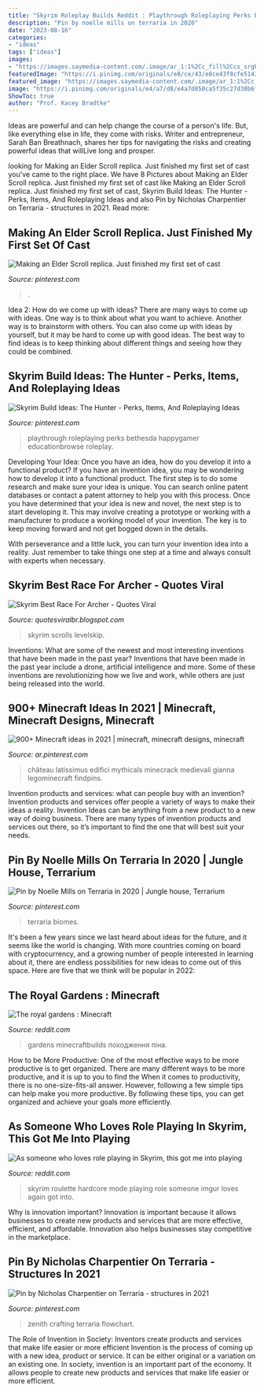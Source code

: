```yaml
---
title: "Skyrim Roleplay Builds Reddit : Playthrough Roleplaying Perks Bethesda Happygamer Educationbrowse Roleplay"
description: "Pin by noelle mills on terraria in 2020"
date: "2023-08-16"
categories:
- "ideas"
tags: ["ideas"]
images:
- "https://images.saymedia-content.com/.image/ar_1:1%2Cc_fill%2Ccs_srgb%2Cfl_progressive%2Cq_auto:good%2Cw_1200/MTc0NDU1NTY2MzkzOTQzNjg2/skyrim-the-assassin-build.jpg"
featuredImage: "https://i.pinimg.com/originals/e8/ce/43/e8ce43f8cfe51437aab60269e26523c1.jpg"
featured_image: "https://images.saymedia-content.com/.image/ar_1:1%2Cc_fill%2Ccs_srgb%2Cfl_progressive%2Cq_auto:good%2Cw_1200/MTc0NDU1NTY2MzkzOTQzNjg2/skyrim-the-assassin-build.jpg"
image: "https://i.pinimg.com/originals/e4/a7/d8/e4a7d850ca5f35c27d38b6fe6e4e3245.jpg"
ShowToc: true
author: "Prof. Kacey Bradtke"
---
```



Ideas are powerful and can help change the course of a person's life. But, like everything else in life, they come with risks. Writer and entrepreneur, Sarah Ban Breathnach, shares her tips for navigating the risks and creating powerful ideas that willLive long and prosper.

	

		
looking for Making an Elder Scroll replica. Just finished my first set of cast you've came to the right place. We have 8 Pictures about Making an Elder Scroll replica. Just finished my first set of cast like Making an Elder Scroll replica. Just finished my first set of cast, Skyrim Build Ideas: The Hunter - Perks, Items, And Roleplaying Ideas and also Pin by Nicholas Charpentier on Terraria - structures in 2021. Read more:
		
    
## Making An Elder Scroll Replica. Just Finished My First Set Of Cast

<img loading=lazy src="https://i.pinimg.com/originals/54/9c/8e/549c8e35941df9100cb891dc80d0769b.jpg" onerror="this.onerror=null;this.src='https://tse3.mm.bing.net/th?id=OIP.3x6FMvnRZYnv74Sd3JFOjQHaE8&amp;pid=15.1';" alt="Making an Elder Scroll replica. Just finished my first set of cast">

_Source: pinterest.com_

>. 

	

Idea 2: How do we come up with ideas?
There are many ways to come up with ideas. One way is to think about what you want to achieve. Another way is to brainstorm with others. You can also come up with ideas by yourself, but it may be hard to come up with good ideas. The best way to find ideas is to keep thinking about different things and seeing how they could be combined.

    
## Skyrim Build Ideas: The Hunter - Perks, Items, And Roleplaying Ideas

<img loading=lazy src="https://i.pinimg.com/originals/e4/a7/d8/e4a7d850ca5f35c27d38b6fe6e4e3245.jpg" onerror="this.onerror=null;this.src='https://tse2.mm.bing.net/th?id=OIP.3WfOQ2AINHU3o01FDtsNQgHaEK&amp;pid=15.1';" alt="Skyrim Build Ideas: The Hunter - Perks, Items, And Roleplaying Ideas">

_Source: pinterest.com_

>playthrough roleplaying perks bethesda happygamer educationbrowse roleplay. 

	

Developing Your Idea: Once you have an idea, how do you develop it into a functional product?
If you have an invention idea, you may be wondering how to develop it into a functional product. The first step is to do some research and make sure your idea is unique. You can search online patent databases or contact a patent attorney to help you with this process.
Once you have determined that your idea is new and novel, the next step is to start developing it. This may involve creating a prototype or working with a manufacturer to produce a working model of your invention. The key is to keep moving forward and not get bogged down in the details.

With perseverance and a little luck, you can turn your invention idea into a reality. Just remember to take things one step at a time and always consult with experts when necessary.

    
## Skyrim Best Race For Archer - Quotes Viral

<img loading=lazy src="https://images.saymedia-content.com/.image/ar_1:1%2Cc_fill%2Ccs_srgb%2Cfl_progressive%2Cq_auto:good%2Cw_1200/MTc0NDU1NTY2MzkzOTQzNjg2/skyrim-the-assassin-build.jpg" onerror="this.onerror=null;this.src='https://tse4.mm.bing.net/th?id=OIP.9qZ76Vqh3m4CJ4uYnozo9wHaHa&amp;pid=15.1';" alt="Skyrim Best Race For Archer - Quotes Viral">

_Source: quotesviralbr.blogspot.com_

>skyrim scrolls levelskip. 

	

Inventions: What are some of the newest and most interesting inventions that have been made in the past year?
Inventions that have been made in the past year include a drone, artificial intelligence and more. Some of these inventions are revolutionizing how we live and work, while others are just being released into the world.

    
## 900+ Minecraft Ideas In 2021 | Minecraft, Minecraft Designs, Minecraft

<img loading=lazy src="https://i.pinimg.com/236x/56/df/1c/56df1c490020a3667ec5f250a4599e94.jpg" onerror="this.onerror=null;this.src='https://tse1.mm.bing.net/th?id=OIP.TA4unmkMCs9cD7le350GKgAAAA&amp;pid=15.1';" alt="900+ Minecraft ideas in 2021 | minecraft, minecraft designs, minecraft">

_Source: ar.pinterest.com_

>château latissimus edifici mythicals minecrack medievali gianna legominecraft findpins. 

	

Invention products and services: what can people buy with an invention?
Invention products and services offer people a variety of ways to make their ideas a reality. Invention Ideas can be anything from a new product to a new way of doing business. There are many types of invention products and services out there, so it’s important to find the one that will best suit your needs.

    
## Pin By Noelle Mills On Terraria In 2020 | Jungle House, Terrarium

<img loading=lazy src="https://i.pinimg.com/originals/e8/ce/43/e8ce43f8cfe51437aab60269e26523c1.jpg" onerror="this.onerror=null;this.src='https://tse4.mm.bing.net/th?id=OIP.kwslQsifcL6wOARe5TVMkAHaE_&amp;pid=15.1';" alt="Pin by Noelle Mills on Terraria in 2020 | Jungle house, Terrarium">

_Source: pinterest.com_

>terraria biomes. 

	

It's been a few years since we last heard about ideas for the future, and it seems like the world is changing. With more countries coming on board with cryptocurrency, and a growing number of people interested in learning about it, there are endless possibilities for new ideas to come out of this space. Here are five that we think will be popular in 2022: 

    
## The Royal Gardens : Minecraft

<img loading=lazy src="https://i.redd.it/4230kum49lo41.png" onerror="this.onerror=null;this.src='https://tse3.mm.bing.net/th?id=OIP.iCN_uvguNJd-O1BYQ6RFYAHaEK&amp;pid=15.1';" alt="The royal gardens : Minecraft">

_Source: reddit.com_

>gardens minecraftbuilds походження піна. 

	

How to be More Productive: One of the most effective ways to be more productive is to get organized. There are many different ways to be more productive, and it is up to you to find the
When it comes to productivity, there is no one-size-fits-all answer. However, following a few simple tips can help make you more productive. By following these tips, you can get organized and achieve your goals more efficiently.

    
## As Someone Who Loves Role Playing In Skyrim, This Got Me Into Playing

<img loading=lazy src="http://i.imgur.com/dz2rZGN.jpg" onerror="this.onerror=null;this.src='https://tse3.mm.bing.net/th?id=OIP.IA8m3lfJRf5OGnUEmnusNAHaKA&amp;pid=15.1';" alt="As someone who loves role playing in Skyrim, this got me into playing">

_Source: reddit.com_

>skyrim roulette hardcore mode playing role someone imgur loves again got into. 

	

Why is innovation important?
Innovation is important because it allows businesses to create new products and services that are more effective, efficient, and affordable. Innovation also helps businesses stay competitive in the marketplace.

    
## Pin By Nicholas Charpentier On Terraria - Structures In 2021

<img loading=lazy src="https://i.pinimg.com/originals/7b/2e/15/7b2e159262898d0932fde3aafc47b3ba.png" onerror="this.onerror=null;this.src='https://tse1.mm.bing.net/th?id=OIP.f_NKu_CZsLEfhuAuuqxy9wHaF3&amp;pid=15.1';" alt="Pin by Nicholas Charpentier on Terraria - structures in 2021">

_Source: pinterest.com_

>zenith crafting terraria flowchart. 

	

The Role of Invention in Society: Inventors create products and services that make life easier or more efficient
Invention is the process of coming up with a new idea, product or service. It can be either original or a variation on an existing one. In society, invention is an important part of the economy. It allows people to create new products and services that make life easier or more efficient.

